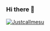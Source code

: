 ### Hi there 👋

[![Justcallmesu](https://github-readme-stats-s9a6.vercel.app/api?username=Justcallmesu)](https://github.com/Justcallmesu)

